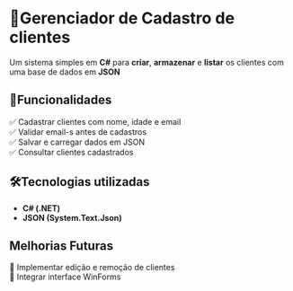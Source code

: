 # 📌Gerenciador de Cadastro de clientes

Um sistema simples em **C#** para **criar**, **armazenar** e **listar** os clientes com uma base de dados em **JSON**

## 🚀Funcionalidades

✅ Cadastrar clientes com nome, idade e email<br>
✅ Validar email-s antes de cadastros<br>
✅ Salvar e carregar dados em JSON<br>
✅ Consultar clientes cadastrados

## 🛠️Tecnologias utilizadas

- **C# (.NET)<br>**
- **JSON (System.Text.Json)**

## Melhorias Futuras

🔹 Implementar edição e remoção de clientes<br>
🔹 Integrar interface WinForms
